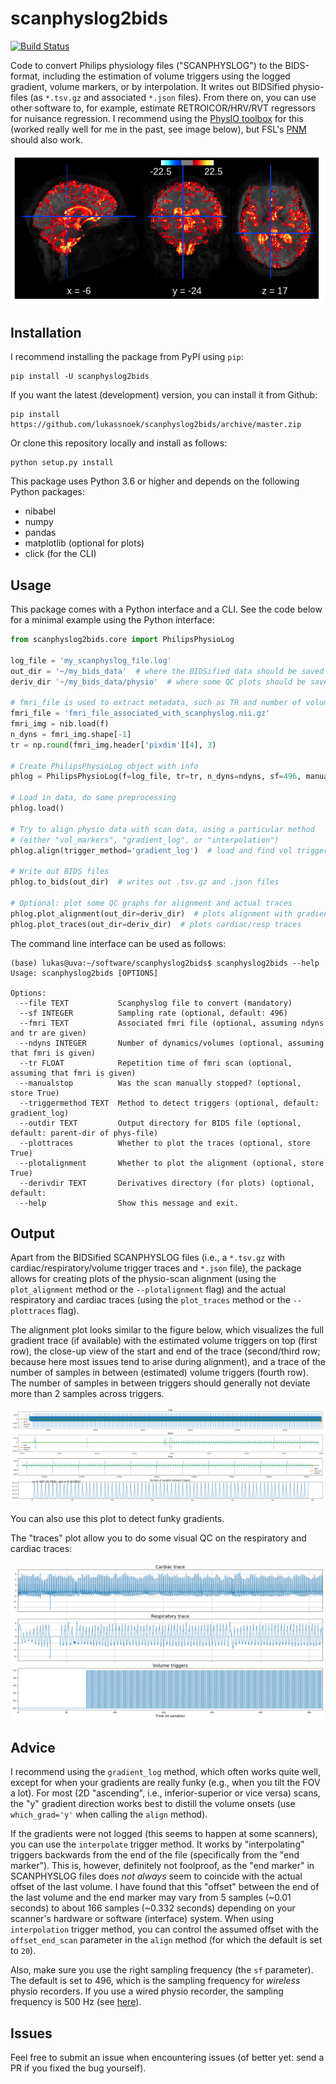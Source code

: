 # scanphyslog2bids
[![Build Status](https://travis-ci.org/lukassnoek/scanphyslog2bids.svg?branch=master)](https://travis-ci.org/lukassnoek/scanphyslog2bids)

Code to convert Philips physiology files ("SCANPHYSLOG") to the BIDS-format, including the estimation of volume triggers using the logged gradient, volume markers, or by interpolation. It writes out BIDSified physio-files (as `*.tsv.gz` and associated `*.json` files). From there on, you can use other software to, for example, estimate RETROICOR/HRV/RVT regressors for nuisance regression. I recommend using the [PhysIO toolbox](https://github.com/translationalneuromodeling/tapas/tree/master/PhysIO) for this (worked really well for me in the past, see image below), but FSL's [PNM](https://fsl.fmrib.ox.ac.uk/fsl/fslwiki/PNM) should also work.

![physio_map](docs/image.png)

## Installation
I recommend installing the package from PyPI using `pip`:

```
pip install -U scanphyslog2bids
```

If you want the latest (development) version, you can install it from Github:

```
pip install https://github.com/lukassnoek/scanphyslog2bids/archive/master.zip
```

Or clone this repository locally and install as follows:

```
python setup.py install
```

This package uses Python 3.6 or higher and depends on the following Python packages:
- nibabel
- numpy
- pandas
- matplotlib (optional for plots)
- click (for the CLI)

## Usage
This package comes with a Python interface and a CLI. See the code below for a minimal example using the Python interface:

```python
from scanphyslog2bids.core import PhilipsPhysioLog

log_file = 'my_scanphyslog_file.log'
out_dir = '~/my_bids_data'  # where the BIDSified data should be saved
deriv_dir '~/my_bids_data/physio'  # where some QC plots should be saved

# fmri_file is used to extract metadata, such as TR and number of volumes
fmri_file = 'fmri_file_associated_with_scanphyslog.nii.gz' 
fmri_img = nib.load(f)
n_dyns = fmri_img.shape[-1]
tr = np.round(fmri_img.header['pixdim'][4], 3)

# Create PhilipsPhysioLog object with info
phlog = PhilipsPhysioLog(f=log_file, tr=tr, n_dyns=ndyns, sf=496, manually_stopped=False)

# Load in data, do some preprocessing
phlog.load()

# Try to align physio data with scan data, using a particular method
# (either "vol_markers", "gradient_log", or "interpolation")
phlog.align(trigger_method='gradient_log')  # load and find vol triggers

# Write out BIDS files
phlog.to_bids(out_dir)  # writes out .tsv.gz and .json files

# Optional: plot some QC graphs for alignment and actual traces
phlog.plot_alignment(out_dir=deriv_dir)  # plots alignment with gradient
phlog.plot_traces(out_dir=deriv_dir)  # plots cardiac/resp traces
```

The command line interface can be used as follows:

```
(base) lukas@uva:~/software/scanphyslog2bids$ scanphyslog2bids --help
Usage: scanphyslog2bids [OPTIONS]

Options:
  --file TEXT           Scanphyslog file to convert (mandatory)
  --sf INTEGER          Sampling rate (optional, default: 496)
  --fmri TEXT           Associated fmri file (optional, assuming ndyns and tr are given)
  --ndyns INTEGER       Number of dynamics/volumes (optional, assuming that fmri is given)
  --tr FLOAT            Repetition time of fmri scan (optional, assuming that fmri is given)
  --manualstop          Was the scan manually stopped? (optional, store True)
  --triggermethod TEXT  Method to detect triggers (optional, default: gradient_log)
  --outdir TEXT         Output directory for BIDS file (optional, default: parent-dir of phys-file)
  --plottraces          Whether to plot the traces (optional, store True)
  --plotalignment       Whether to plot the alignment (optional, store True)
  --derivdir TEXT       Derivatives directory (for plots) (optional, default:
  --help                Show this message and exit.
```

## Output
Apart from the BIDSified SCANPHYSLOG files (i.e., a `*.tsv.gz` with cardiac/respiratory/volume trigger traces and `*.json` file), the package allows for creating plots of the physio-scan alignment (using the `plot_alignment` method or the `--plotalignment` flag) and the actual respiratory and cardiac traces (using the `plot_traces` method or the `--plottraces` flag).

The alignment plot looks similar to the figure below, which visualizes the full gradient trace (if available) with the estimated volume triggers on top (first row), the close-up view of the start and end of the trace (second/third row; because here most issues tend to arise during alignment), and a trace of the number of samples in between (estimated) volume triggers (fourth row). The number of samples in between triggers should generally not deviate more than 2 samples across triggers.

![alignment_plot](docs/example_for_gradient_log_alignment.png)

You can also use this plot to detect funky gradients.

The "traces" plot allow you to do some visual QC on the respiratory and cardiac traces:

![trace_plot](docs/example_for_gradient_log_traces.png)

## Advice
I recommend using the `gradient_log` method, which often works quite well, except for when your gradients are really funky (e.g., when you tilt the FOV a lot). For most (2D "ascending", i.e., inferior-superior or vice versa) scans, the "y" gradient direction works best to distill the volume onsets (use `which_grad='y'` when calling the `align` method). 

If the gradients were not logged (this seems to happen at some scanners), you can use the `interpolate` trigger method. It works by "interpolating" triggers backwards from the end of the file (specifically from the "end marker"). This is, however, definitely not foolproof, as the "end marker" in SCANPHYSLOG files does *not always* seem to coincide with the actual offset of the last volume. I have found that this "offset" between the end of the last volume and the end marker may vary from 5 samples (~0.01 seconds) to about 166 samples (~0.332 seconds) depending on your scanner's hardware or software (interface) system. When using `interpolation` trigger method, you can control the assumed offset with the `offset_end_scan` parameter in the `align` method (for which the default is set to `20`).

Also, make sure you use the right sampling frequency (the `sf` parameter). The default is set to 496, which is the sampling frequency for *wireless* physio recorders. If you use a wired physio recorder, the sampling frequency is 500 Hz (see [here](https://slideplayer.com/slide/10780586/)).

## Issues
Feel free to submit an issue when encountering issues (of better yet: send a PR if you fixed the bug yourself).
